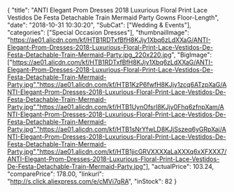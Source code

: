 {
	"title": "ANTI Elegant Prom Dresses 2018 Luxurious Floral Print Lace Vestidos De Festa Detachable Train Mermaid Party Gowns Floor-Length",
	"date": "2018-10-31 10:30:20",
	"SubCat": ["Wedding & Events"],
	"categories": ["Special Occasion Dresses"],
	"thumbnailImage": "https://ae01.alicdn.com/kf/HTB1RDTxfBfH8KJjy1Xbq6zLdXXaG/ANTI-Elegant-Prom-Dresses-2018-Luxurious-Floral-Print-Lace-Vestidos-De-Festa-Detachable-Train-Mermaid-Party.jpg_220x220.jpg",
	"BigImage": ["https://ae01.alicdn.com/kf/HTB1RDTxfBfH8KJjy1Xbq6zLdXXaG/ANTI-Elegant-Prom-Dresses-2018-Luxurious-Floral-Print-Lace-Vestidos-De-Festa-Detachable-Train-Mermaid-Party.jpg","https://ae01.alicdn.com/kf/HTB1KzP6fwfH8KJjy1zcq6ATzpXaG/ANTI-Elegant-Prom-Dresses-2018-Luxurious-Floral-Print-Lace-Vestidos-De-Festa-Detachable-Train-Mermaid-Party.jpg","https://ae01.alicdn.com/kf/HTB1UynOfsrI8KJjy0Fhq6zfnpXam/ANTI-Elegant-Prom-Dresses-2018-Luxurious-Floral-Print-Lace-Vestidos-De-Festa-Detachable-Train-Mermaid-Party.jpg","https://ae01.alicdn.com/kf/HTB1sNrYfwLD8KJjSszeq6yGRpXaj/ANTI-Elegant-Prom-Dresses-2018-Luxurious-Floral-Print-Lace-Vestidos-De-Festa-Detachable-Train-Mermaid-Party.jpg","https://ae01.alicdn.com/kf/HTB1jicGRVXXXXaLaXXXq6xXFXXX7/ANTI-Elegant-Prom-Dresses-2018-Luxurious-Floral-Print-Lace-Vestidos-De-Festa-Detachable-Train-Mermaid-Party.jpg"],
	"actualPrice": 103.24,
	"comparePrice": 178.00,
	"linkurl": "http://s.click.aliexpress.com/e/cMVi7qRA",
	"inStock": 82
}
